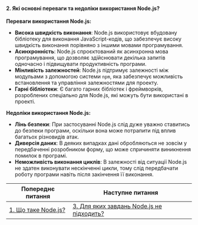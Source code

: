 #### 2. Які основні переваги та недоліки використання Node.js?

**Переваги використання Node.js:**

*   **Висока швидкість виконання**: Node.js використовує вбудовану бібліотеку для виконання JavaScript-кодів, що забезпечує високу швидкість виконання порівняно з іншими мовами програмування.
*   **Асинхронність**: Node.js спроєктований як асинхронна мова програмування, що дозволяє здійснювати декілька запитів одночасно і підвищувати продуктивність програми.
*   **Мінливість залежностей**: Node.js підтримує залежності між модульами з допомогою системи `npm`, яка забезпечує можливість встановлення та управління залежностями для проекту.
*   **Гарні бібліотеки**: Є багато гарних бібліотек і фреймворків, розроблених спеціально для Node.js, які можуть бути використані в проекті.

**Недоліки використання Node.js:**

*   **Лінь безпеки**: При застосуванні Node.js слід дуже уважно ставитись до безпеки програми, оскільки вона може потрапити під вплив багатьох різновидів атак.
*   **Диверсія даних**: В деяких випадках дані обробляються не зовсім у передбаченні розробником форму, що може спричиняти виникнення помилок в програмі.
*   **Неможливість виконання циклів**: В залежності від ситуації Node.js не здатен виконувати нескінченні цикли, тому слід передбачати роботу програми навіть після закінчення її виконання.

| Попереднє питання | Наступне питання |
|---|---|
| [1. Що таке Node.js?](./junior/nodejs/what-is-nodejs.md)  | [3. Для яких завдань Node.js не підходить?](./junior/nodejs/what-tasks-doesnt-nodejs-fit.md) |